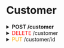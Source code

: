 # Customer
<details>
  <summary><strong>POST /customer</strong></summary>
  
  고객 정보 등록  
  /customer  
  - **Header**: None
  - **Request**:
    - *name(string)*: 이름
    - *nrc_no(string)*: 주민번호
    - *date_of_birth(string)*: 생년월일
    - *gender(enum)*: 성별
    - *phone_number(string)*: 전화번호
    - email(string): 이메일
    - *loan_type(enum)*: 대출 구분
    - *cp_number(enum)*: 관리 코드
    - *home_address(string)*: 집 주소
    - *home_postal_code(string)*: 집 우편번호
    - office_address(string): 사무실 주소
    - office_postal_code(string): 사무실 우편번호
    - details([string]): 추가 정보
    - image(???): 사진
  - **Response**: None
</details>
<details>
<summary><span style="color:red">DELETE</span> /customer</summary>
	고객 정보 삭제
	<details>
	<summary>Header</summary>
	</details>
	<details>
	<summary>Request</summary>
		*id(int): id
	</details>
	<details>
	<summary>Response</summary>
	</details>
</details>
<details>
<summary><span style="color:orange">PUT</span> /customer/id</summary>
	고객 정보 수정
	<details>
	<summary>Header</summary>
	</details>
	<details>
	<summary>Request</summary>
		name(string): 이름
		nrc_no(string): 주민번호
		date_of_birth(string): 생년월일
		gender(enum): 성별
		phone_number(string): 전화번호
		email(string): 이메일
		loan_type(enum): 대출 구분
		cp_number(enum): 관리 코드
		home_address(string): 집 주소
		home_postal_code(string): 집 우편번호
		office_address(string): 사무실 주소
		office_postal_code(string): 사무실 우편번호
		details([string]): 추가 정보
		image(???): 사진
	</details>
	<details>
	<summary>Response</summary>
	</details>
</details>
